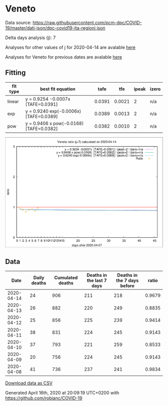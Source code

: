 # Veneto

Data source: https://raw.githubusercontent.com/pcm-dpc/COVID-19/master/dati-json/dpc-covid19-ita-regioni.json

Delta days analysis (j): 7

Analyses for other values of j for 2020-04-14 are avalable [here](../2020-04-14/README.md)

Analyses for Veneto for previous dates are avalable [here](../README.md)

## Fitting 
|fit type|best fit equation|tafe|tfe|ipeak|izero|
|-------|-----|--------|------|---|---|
|linear|y = 0.9254 -0.0007x  [TAFE=0.0391]|0.0391|0.0021|2|n/a|
|exp|y = 0.9240 exp(-0.0006x)  [TAFE=0.0389]|0.0389|0.0013|2|n/a|
|pow|y = 0.9406 x pow(-0.0168)  [TAFE=0.0382]|0.0382|0.0010|2|n/a|

![Plot](COVID-19_veneto_j7_2020-04-14.png)

## Data
|Date|Daily deaths|Cumulated deaths|Deaths in the last 7 days|Deaths in the 7 days before|ratio|
|----|----------|-----------|-------|--------------------|-----|
|2020-04-14|24|906|211|218|0.9679|
|2020-04-13|26|882|220|249|0.8835|
|2020-04-12|25|856|225|239|0.9414|
|2020-04-11|38|831|224|245|0.9143|
|2020-04-10|37|793|221|259|0.8533|
|2020-04-09|20|756|224|245|0.9143|
|2020-04-08|41|736|237|241|0.9834|

[Download data as CSV](COVID-19_veneto_j7_2020-04-14.csv)

Generated April 16th, 2020 at 20:09:19 UTC+0200 with https://github.com/robianc/COVID-19
